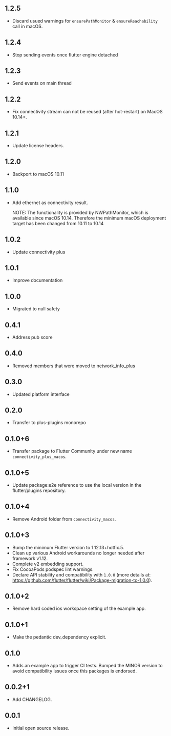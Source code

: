 ## 1.2.5

- Discard usued warnings for `ensurePathMonitor` & `ensureReachability` call in macOS.

## 1.2.4

- Stop sending events once flutter engine detached

## 1.2.3

- Send events on main thread

## 1.2.2

- Fix connectivity stream can not be reused (after hot-restart) on MacOS 10.14+.

## 1.2.1

- Update license headers.

## 1.2.0

- Backport to macOS 10.11

## 1.1.0

- Add ethernet as connectivity result.

  NOTE: The functionality is provided by NWPathMonitor, which is available since
  macOS 10.14. Therefore the minimum macOS deployment target has been changed
  from 10.11 to 10.14

## 1.0.2

- Update connectivity plus

## 1.0.1

- Improve documentation

## 1.0.0

- Migrated to null safety

## 0.4.1

- Address pub score

## 0.4.0

- Removed members that were moved to network_info_plus

## 0.3.0

- Updated platform interface

## 0.2.0

- Transfer to plus-plugins monorepo

## 0.1.0+6

- Transfer package to Flutter Community under new name `connectivity_plus_macos`.

## 0.1.0+5

- Update package:e2e reference to use the local version in the flutter/plugins
  repository.

## 0.1.0+4

- Remove Android folder from `connectivity_macos`.

## 0.1.0+3

- Bump the minimum Flutter version to 1.12.13+hotfix.5.
- Clean up various Android workarounds no longer needed after framework v1.12.
- Complete v2 embedding support.
- Fix CocoaPods podspec lint warnings.
- Declare API stability and compatibility with `1.0.0` (more details at: https://github.com/flutter/flutter/wiki/Package-migration-to-1.0.0).

## 0.1.0+2

- Remove hard coded ios workspace setting of the example app.

## 0.1.0+1

- Make the pedantic dev_dependency explicit.

## 0.1.0

- Adds an example app to trigger CI tests. Bumped the MINOR version to
  avoid compatibility issues once this packages is endorsed.

## 0.0.2+1

- Add CHANGELOG.

## 0.0.1

- Initial open source release.
